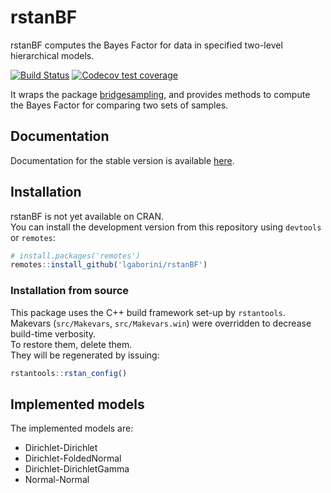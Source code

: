 
<!-- README.md is generated from README.Rmd. Please edit that file -->

# rstanBF

rstanBF computes the Bayes Factor for data in specified two-level
hierarchical models.

[![Build
Status](https://travis-ci.org/lgaborini/rstanBF.svg?branch=master)](https://travis-ci.org/lgaborini/rstanBF)
[![Codecov test
coverage](https://codecov.io/gh/lgaborini/rstanBF/branch/master/graph/badge.svg)](https://codecov.io/gh/lgaborini/rstanBF?branch=master)

It wraps the package
[bridgesampling](https://cran.r-project.org/package=bridgesampling), and
provides methods to compute the Bayes Factor for comparing two sets of
samples.

## Documentation

Documentation for the stable version is available
[here](https://lgaborini.github.io/rstanBF/).

## Installation

rstanBF is not yet available on CRAN.  
You can install the development version from this repository using
`devtools` or `remotes`:

``` r
# install.packages('remotes')
remotes::install_github('lgaborini/rstanBF')
```

### Installation from source

This package uses the C++ build framework set-up by `rstantools`.  
Makevars (`src/Makevars`, `src/Makevars.win`) were overridden to
decrease build-time verbosity.  
To restore them, delete them.  
They will be regenerated by issuing:

``` r
rstantools::rstan_config()
```

## Implemented models

The implemented models are:

-   Dirichlet-Dirichlet
-   Dirichlet-FoldedNormal
-   Dirichlet-DirichletGamma
-   Normal-Normal
